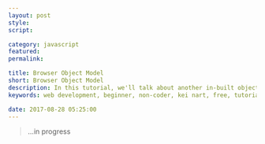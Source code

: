 ```yaml
---
layout: post
style:
script:

category: javascript
featured:
permalink:

title: Browser Object Model
short: Browser Object Model
description: In this tutorial, we'll talk about another in-built object of web browser which is named window; <br>The object was designed to serve interacting with browser window; <br>Also referred as Browser Object Model.
keywords: web development, beginner, non-coder, kei nart, free, tutorial, coding, programming, code nart, javascript, object, window, bom, browser object model

date: 2017-08-28 05:25:00
---
```


> ...in progress
